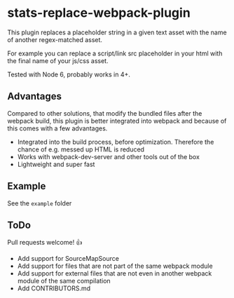 # stats-replace-webpack-plugin
This plugin replaces a placeholder string in a given text asset with the name of another regex-matched asset.

For example you can replace a script/link src placeholder in your html with the final name of your js/css asset.

Tested with Node 6, probably works in 4+.

## Advantages
Compared to other solutions, that modify the bundled files after the webpack build, this plugin is better integrated into webpack and because of this comes with a few advantages.
* Integrated into the build process, before optimization. Therefore the chance of e.g. messed up HTML is reduced
* Works with webpack-dev-server and other tools out of the box
* Lightweight and super fast

## Example
See the `example` folder

## ToDo
Pull requests welcome! :+1:

* Add support for SourceMapSource
* Add support for files that are not part of the same webpack module
* Add support for external files that are not even in another webpack module of the same compilation
* Add CONTRIBUTORS.md
